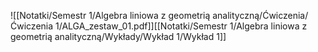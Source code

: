 ![[Notatki/Semestr 1/Algebra liniowa z geometrią analityczną/Ćwiczenia/Ćwiczenia 1/ALGA_zestaw_01.pdf]][[Notatki/Semestr 1/Algebra liniowa z geometrią analityczną/Wykłady/Wykład 1/Wykład 1]]